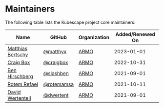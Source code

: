 # Maintainers

The following table lists the Kubescape project core maintainers:

| Name | GitHub | Organization | Added/Renewed On |
| --- | --- | --- | --- |
| [Matthias Bertschy](https://www.linkedin.com/in/matthias-bertschy-b427b815/) | [@matthyx](https://github.com/matthyx) | [ARMO](https://www.armosec.io/) | 2023-01-01 |
| [Craig Box](https://www.linkedin.com/in/crbnz/) | [@craigbox](https://github.com/craigbox) | [ARMO](https://www.armosec.io/) | 2022-10-31 |
| [Ben Hirschberg](https://www.linkedin.com/in/benyamin-ben-hirschberg-66141890) | [@slashben](https://github.com/slashben) | [ARMO](https://www.armosec.io/) | 2021-09-01 |
| [Rotem Refael](https://www.linkedin.com/in/rotem-refael) | [@rotemamsa](https://github.com/rotemamsa) | [ARMO](https://www.armosec.io/) | 2021-10-11 |
| [David Wertenteil](https://www.linkedin.com/in/david-wertenteil-0ba277b9) | [@dwertent](https://github.com/dwertent) | [ARMO](https://www.armosec.io/) | 2021-09-01 |

